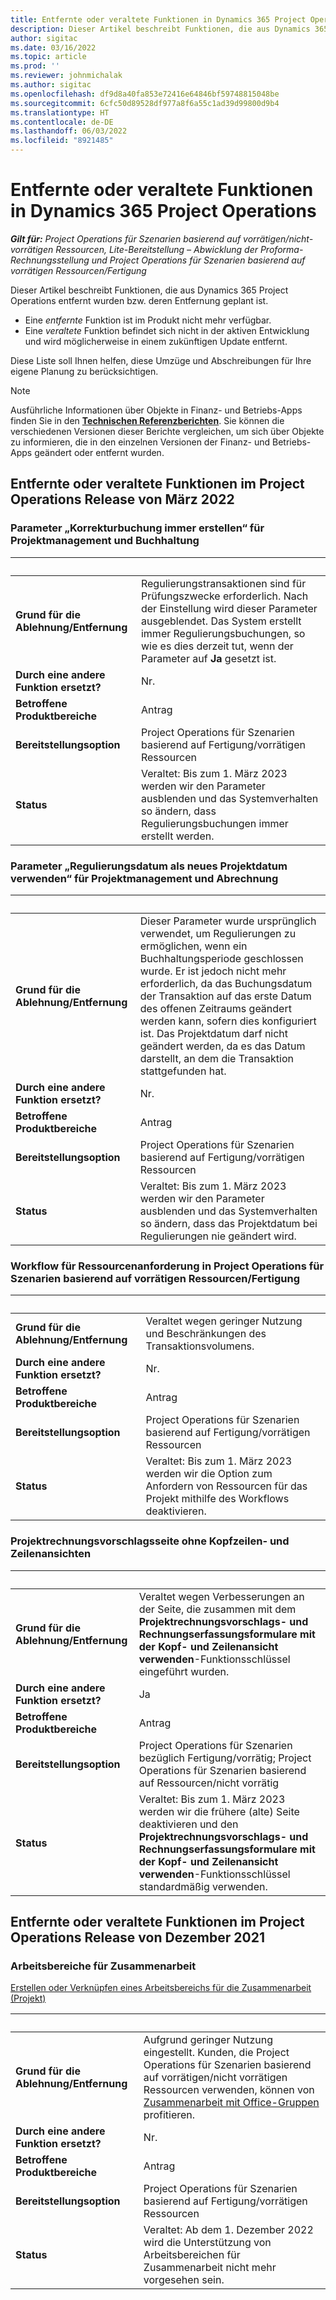 ```yaml
---
title: Entfernte oder veraltete Funktionen in Dynamics 365 Project Operations
description: Dieser Artikel beschreibt Funktionen, die aus Dynamics 365 Project Operations entfernt wurden bzw. deren Entfernung geplant ist.
author: sigitac
ms.date: 03/16/2022
ms.topic: article
ms.prod: ''
ms.reviewer: johnmichalak
ms.author: sigitac
ms.openlocfilehash: df9d8a40fa853e72416e64846bf59748815048be
ms.sourcegitcommit: 6cfc50d89528df977a8f6a55c1ad39d99800d9b4
ms.translationtype: HT
ms.contentlocale: de-DE
ms.lasthandoff: 06/03/2022
ms.locfileid: "8921485"
---
```

# <a name="removed-or-deprecated-features-in-dynamics-365-project-operations"></a>Entfernte oder veraltete Funktionen in Dynamics 365 Project Operations

_**Gilt für:** Project Operations für Szenarien basierend auf vorrätigen/nicht-vorrätigen Ressourcen, Lite-Bereitstellung – Abwicklung der Proforma-Rechnungsstellung und Project Operations für Szenarien basierend auf vorrätigen Ressourcen/Fertigung_

Dieser Artikel beschreibt Funktionen, die aus Dynamics 365 Project Operations entfernt wurden bzw. deren Entfernung geplant ist.

- Eine *entfernte* Funktion ist im Produkt nicht mehr verfügbar.
- Eine *veraltete* Funktion befindet sich nicht in der aktiven Entwicklung und wird möglicherweise in einem zukünftigen Update entfernt.

Diese Liste soll Ihnen helfen, diese Umzüge und Abschreibungen für Ihre eigene Planung zu berücksichtigen.

> [!NOTE]
> Ausführliche Informationen über Objekte in Finanz- und Betriebs-Apps finden Sie in den [**Technischen Referenzberichten**](/dynamics/s-e/global/axtechrefrep_61). Sie können die verschiedenen Versionen dieser Berichte vergleichen, um sich über Objekte zu informieren, die in den einzelnen Versionen der Finanz- und Betriebs-Apps geändert oder entfernt wurden.

## <a name="features-removed-or-deprecated-in-the-project-operations-march-2022-release"></a>Entfernte oder veraltete Funktionen im Project Operations Release von März 2022

### <a name="project-management-and-accounting-always-create-adjustment-transaction-parameter"></a>Parameter „Korrekturbuchung immer erstellen“ für Projektmanagement und Buchhaltung

| &nbsp; | &nbsp; |
|--------|--------|
| **Grund für die Ablehnung/Entfernung** | Regulierungstransaktionen sind für Prüfungszwecke erforderlich. Nach der Einstellung wird dieser Parameter ausgeblendet. Das System erstellt immer Regulierungsbuchungen, so wie es dies derzeit tut, wenn der Parameter auf **Ja** gesetzt ist. |
| **Durch eine andere Funktion ersetzt?** | Nr. |
| **Betroffene Produktbereiche** | Antrag |
| **Bereitstellungsoption** | Project Operations für Szenarien basierend auf Fertigung/vorrätigen Ressourcen |
| **Status** | Veraltet: Bis zum 1. März 2023 werden wir den Parameter ausblenden und das Systemverhalten so ändern, dass Regulierungsbuchungen immer erstellt werden. |

### <a name="project-management-and-accounting-use-adjustment-date-as-new-project-date-parameter"></a>Parameter „Regulierungsdatum als neues Projektdatum verwenden“ für Projektmanagement und Abrechnung

| &nbsp; | &nbsp; |
|--------|--------|
| **Grund für die Ablehnung/Entfernung** | Dieser Parameter wurde ursprünglich verwendet, um Regulierungen zu ermöglichen, wenn ein Buchhaltungsperiode geschlossen wurde. Er ist jedoch nicht mehr erforderlich, da das Buchungsdatum der Transaktion auf das erste Datum des offenen Zeitraums geändert werden kann, sofern dies konfiguriert ist. Das Projektdatum darf nicht geändert werden, da es das Datum darstellt, an dem die Transaktion stattgefunden hat. |
| **Durch eine andere Funktion ersetzt?** | Nr. |
| **Betroffene Produktbereiche** | Antrag |
| **Bereitstellungsoption** | Project Operations für Szenarien basierend auf Fertigung/vorrätigen Ressourcen |
| **Status** | Veraltet: Bis zum 1. März 2023 werden wir den Parameter ausblenden und das Systemverhalten so ändern, dass das Projektdatum bei Regulierungen nie geändert wird. |

### <a name="resource-request-workflow-in-project-operations-for-stockedproduction-based-scenarios"></a>Workflow für Ressourcenanforderung in Project Operations für Szenarien basierend auf vorrätigen Ressourcen/Fertigung

| &nbsp; | &nbsp; |
|--------|--------|
| **Grund für die Ablehnung/Entfernung** | Veraltet wegen geringer Nutzung und Beschränkungen des Transaktionsvolumens. |
| **Durch eine andere Funktion ersetzt?** | Nr. |
| **Betroffene Produktbereiche** | Antrag |
| **Bereitstellungsoption** | Project Operations für Szenarien basierend auf Fertigung/vorrätigen Ressourcen |
| **Status** | Veraltet: Bis zum 1. März 2023 werden wir die Option zum Anfordern von Ressourcen für das Projekt mithilfe des Workflows deaktivieren. |

### <a name="project-invoice-proposal-page-without-header-and-lines-views"></a>Projektrechnungsvorschlagsseite ohne Kopfzeilen- und Zeilenansichten

| &nbsp; | &nbsp; |
|--------|--------|
| **Grund für die Ablehnung/Entfernung** | Veraltet wegen Verbesserungen an der Seite, die zusammen mit dem **Projektrechnungsvorschlags- und Rechnungserfassungsformulare mit der Kopf- und Zeilenansicht verwenden**-Funktionsschlüssel eingeführt wurden. |
| **Durch eine andere Funktion ersetzt?** | Ja |
| **Betroffene Produktbereiche** | Antrag |
| **Bereitstellungsoption** | Project Operations für Szenarien bezüglich Fertigung/vorrätig; Project Operations für Szenarien basierend auf Ressourcen/nicht vorrätig |
| **Status** | Veraltet: Bis zum 1. März 2023 werden wir die frühere (alte) Seite deaktivieren und den **Projektrechnungsvorschlags- und Rechnungserfassungsformulare mit der Kopf- und Zeilenansicht verwenden**-Funktionsschlüssel standardmäßig verwenden. |

## <a name="features-removed-or-deprecated-in-the-project-operations-december-2021-release"></a>Entfernte oder veraltete Funktionen im Project Operations Release von Dezember 2021

### <a name="collaboration-workspaces"></a>Arbeitsbereiche für Zusammenarbeit

[Erstellen oder Verknüpfen eines Arbeitsbereichs für die Zusammenarbeit (Projekt)](/dynamicsax-2012/appuser-itpro/create-or-link-to-a-collaboration-workspace-project)

| &nbsp; | &nbsp; |
|--------|--------|
| **Grund für die Ablehnung/Entfernung** | Aufgrund geringer Nutzung eingestellt. Kunden, die Project Operations für Szenarien basierend auf vorrätigen/nicht vorrätigen Ressourcen verwenden, können von [Zusammenarbeit mit Office-Gruppen](../project-management/collaboration-groups.md) profitieren. |
| **Durch eine andere Funktion ersetzt?** | Nr. |
| **Betroffene Produktbereiche** | Antrag  |
| **Bereitstellungsoption** | Project Operations für Szenarien basierend auf Fertigung/vorrätigen Ressourcen |
| **Status** | Veraltet: Ab dem 1. Dezember 2022 wird die Unterstützung von Arbeitsbereichen für Zusammenarbeit nicht mehr vorgesehen sein. |
